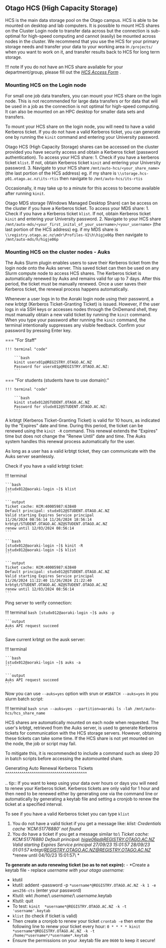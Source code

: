 ## Otago HCS (High Capacity Storage) 


HCS is the main data storage pool on the Otago campus. HCS is able to be mounted on desktop and lab computers. It is possible to mount HCS shares on the Cluster Login node to transfer data across but the connection is sub-optimal for high-speed computing and cannot (easily) be mounted across nodes in the cluster. We recommend that you use the HCS for your primary storage needs and transfer your data to your working area in `/projects/` when you want to work on it, and transfer results back to HCS for long term storage. 

!!! note
    If you do not have an HCS share available for your department/group, please fill out the _[HCS Access Form](https://www.otago.ac.nz/its/forms/high-capacity-central-storage-hcs)_ .


### Mounting HCS on the Login node


For small one job data transfers, you can mount your HCS share on the login node. This is not recommended for large data transfers or for data that will be used in a job as the connection is not optimal for high-speed computing. 
It can also be mounted on an HPC desktop for smaller data sets and transfers.

To mount your HCS share on the login node, you will need to have a valid Kerberos ticket. If you do not have a valid Kerberos ticket, you can generate one by running the ``kinit`` command and entering your University password.


Otago HCS (High Capacity Storage) shares can be accessed on the cluster provided you have security access and obtain a Kerberos ticket (password authentication).
    To access your HCS share:
    1. Check if you have a kerberos ticket ``klist``. If not, obtain Kerberos ticket ``kinit`` and entering your University password.
    3. Navigate to your HCS share ``/mnt/auto-hcs/<your_share_name>`` (the last portion of the HCS address)
        eg. if my share is ``\\storage.hcs-p01.otago.ac.nz\its-rtis`` then navigate to ``/mnt/auto-hcs/its-rtis``

  Occasionally, it may take up to a minute for this access to become available after running ``kinit``.

Otago MDS storage (Windows Managed Desktop Share) can be access on the cluster if you have a Kerberos ticket.
    To access your MDS share:
    1. Check if you have a Kerberos ticket ``klist``. If not, obtain Kerberos ticket ``kinit`` and entering your University password.
    2. Navigate to your HCS share ``/mnt/auto-mds/<your_first_inital_of_your_username>/<your_username>`` (the last portion of the HCS address)
        eg. if my MDS share is ``\\registry.otago.ac.nz\mdr\Profiles-V2\h\higje06p`` then navigate to ``/mnt/auto-mds/h/higje06p``

### Mounting HCS on the cluster nodes - Auks


The Auks Slurm plugin enables users to save their Kerberos ticket from the login node onto the Auks server. This saved ticket can then be used on any Slurm compute node to access HCS shares. The Kerberos ticket is automatically renewed by Auks and remains valid for up to 7 days. After this period, the ticket must be manually renewed. Once a user saves their Kerberos ticket, the renewal process happens automatically.

Whenever a user logs in to the Aoraki login node using their password, a new krbtgt (Kerberos Ticket-Granting Ticket) is issued. However, if the user logs in via SSH keys or accesses nodes through the OnDemand shell, they must manually obtain a new valid ticket by running the ``kinit`` command. When you type your password after running the ``kinit`` command, the terminal intentionally suppresses any visible feedback. Confirm your password by pressing Enter key. 


=== "For Staff"

    !!! terminal "code"

        ```bash
        kinit userx01p@REGISTRY.OTAGO.AC.NZ
        Password for userx01p@REGISTRY.OTAGO.AC.NZ:
        ```

=== "For students (students have to use domain):" 

    !!! terminal "code"

        ```bash
        kinit studx012@STUDENT.OTAGO.AC.NZ
        Password for studx012@STUDENT.OTAGO.AC.NZ:
        ```


A krbtgt (Kerberos Ticket-Granting Ticket) is valid for 10 hours, as indicated by the "Expires" date and time. During this period, the ticket can be renewed using the ``kinit -R`` command. This renewal extends the "Expires" time but does not change the "Renew Until" date and time. The Auks system handles this renewal process automatically for the user.

As long as a user has a valid krbtgt ticket, they can communicate with the Auks server seamlessly.

Check if you have a valid krbtgt ticket:  

!!! terminal

    ```bash
    [studx012@aoraki-login ~]$ klist
    ```

    ```output
    Ticket cache: KCM:40005987:63840
    Default principal: studx012@STUDENT.OTAGO.AC.NZ
    Valid starting Expires Service principal
    11/26/2024 08:56:14 11/26/2024 18:56:14 krbtgt/STUDENT.OTAGO.AC.NZ@STUDENT.OTAGO.AC.NZ
    renew until 12/03/2024 08:56:14
    ```

    ```bash
    [studx012@aoraki-login ~]$ kinit -R
    [studx012@aoraki-login ~]$ klist
    ```
    
    ```output
    Ticket cache: KCM:40005987:63840
    Default principal: studx012@STUDENT.OTAGO.AC.NZ
    Valid starting Expires Service principal
    11/26/2024 11:22:40 11/26/2024 21:22:40 krbtgt/STUDENT.OTAGO.AC.NZ@STUDENT.OTAGO.AC.NZ
    renew until 12/03/2024 08:56:14
    ```

Ping server to verify connection:

!!! terminal
    ```bash
    [studx012@aoraki-login ~]$ auks -p
    ```

    ```output
    Auks API request succeed
    ```

Save current krbtgt on the ausk server:


!!! terminal 
    
    ```bash
    [studx012@aoraki-login ~]$ auks -a
    ```
    
    ```output
    Auks API request succeed
    ```

Now you can use `--auks=yes` option with srun or `#SBATCH --auks=yes` in you slurm batch script:

!!! terminal
    ```bash
    srun --auks=yes --partition=aoraki ls -lah /mnt/auto-hcs/hcs_share_name
    ```

HCS shares are automatically mounted on each node when requested. The user's krbtgt, retrieved from the Auks server, is used to generate Kerberos tickets for communication with the HCS storage servers. However, obtaining these tickets can take some time. If the HCS share is not yet mounted on the node, the job or script may fail.

To mitigate this, it is recommended to include a command such as sleep 20 in batch scripts before accessing the automounted share. 

Generating Auto Renewal Kerberos Tickets
^^^^^^^^^^^^^^^^^^^^^^^^^^^^^^^^^^^^^^^^

.. tip::
    If you want to keep using your data over hours or days you will need to renew your Kerberos ticket.  Kerberos tickets are only valid for 1 hour and then need to be renewed either by generating one via the command line or 
    automatically by generating a keytab file and setting a cronjob to renew the ticket at a specified interval.

To see if you have a valid Kerberos ticket you can type ``klist`` 

1. You do not have a valid ticket if you get a message like: *klist: Credentials cache 'KCM:51776880' not found*
2. You do have a ticket if you get a message similar to:\ *Ticket cache: KCM:51776880 Default principal: higje06p@REGISTRY.OTAGO.AC.NZ*
  *Valid starting     Expires            Service principal
  27/09/23 15:01:57  28/09/23 01:01:57  krbtgt/REGISTRY.OTAGO.AC.NZ@REGISTRY.OTAGO.AC.NZ*
        *renew until 04/10/23 15:01:57\ *


  **To generate an auto renewing ticket (so as to not expire):**
    - *Create a keytab file - replace *username* *with your otago username:*
  - ktutil
  - ktutil:  addent -password -p  ``*username*@REGISTRY.OTAGO.AC.NZ -k 1 -e aes256-cts`` (enter your password)
  - Ktutil: wkt /home/\ *username*/\ *username*.keytab
  - Ktutil: quit
  - To test: ``kinit  *username*@REGISTRY.OTAGO.AC.NZ -k -t 'username'.keytab``
  - ``klist`` (to check if ticket is valid)
  - Then create a cronjob to renew your ticket ``crontab -e`` then enter the following line to renew your ticket every hour:
    ``0 * * * * kinit  *username*@REGISTRY.OTAGO.AC.NZ -k -t /home/*username*/*username*.keytab``
  - Ensure the permissions on your .keytab file are ``0600`` to keep it secure!
